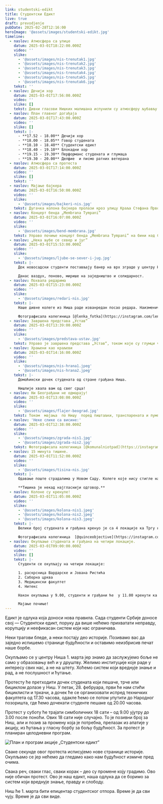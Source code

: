 ```yaml
---
link: studentski-edikt
title: Студентски Едикт
live: true
draft: prevodjenje
pubDate: 2025-02-28T12:16:00
heroImage: '@assets/images/studentski-edikt.jpg'
timeline:
  - naslov: Атмосфера са улице
    datum: 2025-03-01T18:22:00.000Z
    video: ''
    slike:
      - '@assets/images/nis-trenutak1.jpg'
      - '@assets/images/nis-trenutak2.jpg'
      - '@assets/images/nis-trenutak3.jpg'
      - '@assets/images/nis-trenutak4.jpg'
      - '@assets/images/nis-trenutak5.jpg'
      - '@assets/images/nis-trenutak6.jpg'
    tekst: ''
  - naslov: Дечији хор
    datum: 2025-03-01T17:56:00.000Z
    video: ''
    slike: []
    tekst: Дивни гласови Нишких малишана испунили су атмосферу љубављу и радошћу, која је била осетна чак и онима који нису били присутни.
  - naslov: План главног догађаја
    datum: 2025-03-01T17:43:00.000Z
    video: ''
    slike: []
    tekst: |-
      - **17.52 - 18.00** Дечији хор
      - **18.00 - 18.05** Говор студената
      - **18.10 - 18.40** Студентски едикт
      - **18.40 - 19.10** Блокадни хор
      - **19.15 - 19.30** Перформанс студената и глумаца
      - **19.30 - 20.00** Делфие  и писмо ратних ветерана
  - naslov: Атмосфера са протеста
    datum: 2025-03-01T17:14:00.000Z
    video: ''
    slike: []
    tekst: ''
  - naslov: Мајање бајкера
    datum: 2025-03-01T16:50:00.000Z
    video: ''
    slike:
      - '@assets/images/bajkeri-nis.jpg'
    tekst: Дугачка колона бајкера пролази кроз улицу Краља Стефана Првовенчаног. Мотори пумпају јако!
  - naslov: Концерт бенда „Membrana Tympani”
    datum: 2025-03-01T16:07:00.000Z
    video: ''
    slike:
      - '@assets/images/bend-membrana.jpg'
    tekst: Управо почиње концерт бенда „Membrana Tympani” на бини код Споменика ослободиоцима Ниша.
  - naslov: „Нека љубе се север и југ”
    datum: 2025-03-01T15:53:00.000Z
    video: ''
    slike:
      - '@assets/images/ljube-se-sever-i-jug.jpg'
    tekst: |-
      Док новосадски студенти постављају банер на врх зграде у центру Ниша са улице, десетак метара испод транспарената, чују се грађани како говоре: „Ево их наши Новосађани!". 

      Данас ваздух, поново, мирише на заједништво и солидарност.
  - naslov: Похвала редарима
    datum: 2025-03-01T15:23:00.000Z
    video: ''
    slike:
      - '@assets/images/redari-nis.jpg'
    tekst: |-
      Наше дивне колеге из Ниша раде изванредан посао редара. Наизменично пуштајући колоне људи у два смера ка Нишкој тврђави, они осигуравају безбедност свих оних који желе да пређу на другу страну моста, а својим осмесима и енергијом, чине да онима који стрпљиво чекају свој ред, време лакше прође.

      Фотографисала колегиница [@lenka_fotka](https://instagram.com/lenka_fotka).
  - naslov: Завршена представа „Устав“
    datum: 2025-03-01T13:39:00.000Z
    video: ''
    slike:
      - '@assets/images/predstava-ustav.jpg'
    tekst: Управо је завршена представа „Устав“, током које су глумци читали истоимени документ, самим тим смо имали прилике да се присетимо у каквој земљи желимо да живимо, као и свих законских оквира којих смо као држава у претходном периоду излазили. Поред тога што смо се присетили колико је битно имати (У)став по други пут од почетка студентских блокада, присетили смо се и свих догађаја који су погодили наше друштво и самим тим довели до студентских блокада и грађанских протеста.
  - naslov: Храњени као краљеви
    datum: 2025-03-01T14:16:00.000Z
    video: ''
    slike:
      - '@assets/images/nis-hrana1.jpeg'
      - '@assets/images/nis-hrana2.jpeg'
    tekst: |-
      Домаћински дочек студената од стране грађана Ниша.

      Нишлије хвала вам од свег срца!
  - naslov: Ни Београђани не одмарају!
    datum: 2025-03-01T13:08:00.000Z
    video: ''
    slike:
      - '@assets/images/flajer-beograd.jpg'
    tekst: Током  мајања  по Нишу  поред пиштаљки, транспарената и пумпи, у рукама се налазе и позивнице за протест у Београду 15. марта, које деле београдски студенти.
  - naslov: 'Неке слике са висине:'
    datum: 2025-03-01T12:38:00.000Z
    video: ''
    slike:
      - '@assets/images/zgrada-nis1.jpg'
      - '@assets/images/zgrada-nis2.jpg'
    tekst: Фотографисала колегиница [@komunalniotpad](https://instagram.com/komunalniotpad).
  - naslov: 15 минута тишине.
    datum: 2025-03-01T11:52:00.000Z
    video: ''
    slike:
      - '@assets/images/tisina-nis.jpg'
    tekst: |-
      Одавање поште страдалима у Новом Саду. Колеге које нису стигле на Трг краља Милана су одржале помен на путу од полазних тачака.

      **Тишина је некад најгласнији одговор.**
  - naslov: Колоне су кренуле!
    datum: 2025-03-01T11:05:00.000Z
    video: ''
    slike:
      - '@assets/images/kolona-nis1.jpeg'
      - '@assets/images/kolona-nis2.jpeg'
      - '@assets/images/kolona-nis3.jpeg'
    tekst: |-
      Велики број студената и грађана кренуо је са 4 локације ка Тргу краља Милана, где их жељно ишчекују грађани и грађанке Ниша!

      Фотографисала колегиница  [@quinceobjective](https://instagram.com/quinceobjective)
  - naslov: Окупљање студената и грађана на четири локације.
    datum: 2025-03-01T09:00:00.000Z
    video: ''
    slike: []
    tekst: |-
      Студенти се окупљају на четири локације: 

      1. раскрсница Вардарске и Јована Ристића
      2. Саборна црква
      3. Медицински факултет 
      4. Нитекс

      Након окупљања у 9.00, студенти и грађани ће  у 11.00 кренути ка Тргу краља Милана, где ће у 11.52 одати пошту настрадалима услед пада надстрешнице у Новом Саду.

      Мајање почиње!
---
```

Едикт је одлука која доноси нова правила. Сада студенти Србије доносе свој — Студентски едикт, поруку да више нећемо прихватати неправду, корупцију и неефикасан систем који нас ограничава.

Неки трагови бледе, а неки постају део историје. Позивамо вас да заједно испишемо странице будућности и оставимо неизбрисив печат наше борбе.
 
Окупљамо се у центру Ниша 1. марта јер знамо да заслужујемо боље не само у образовању већ и у друштву. Желимо институције које раде у интересу свих нас, а не на штету. Хоћемо систем који вреднује знање и рад, а не послушност и ћутање.
 
Протесту ће претходити дочек студената који пешаче, трче или бициклом долазе у Ниш. У петак, 28. фебруара, први ће нам стићи бициклисти и тркачи, а дочек ће се организовати испред техничких факултета од 17.30 часова, одакле ћемо се потом упутити до Народног позоришта, где ћемо дочекати студенте пешаке од 20.00 часова.
 
Протест у суботу ће трајати симболичних 18 сати – од 9.00 ујутру до 3.00 после поноћи. Ових 18 сати није случајно. То је позивни број за Ниш, али и позив за промену која је потребна, прелазак из апатије у акцију, из ћутања у гласну борбу за бољу будућност. За протест је планиран целодневни програм.
 
![План и програм акције „Студентски едикт”](@assets/images/edikt-raspored.jpg)

Сваке секунде овог протеста исписујемо нове странице историје. Окупљамо се јер нећемо да гледамо како нам будућност измиче пред очима.
 
Свака реч, сваки глас, сваки корак – део су промене коју градимо. Ово није обичан протест. Ово је наш едикт, наша одлука да се боримо за систем који вреднује знање, правду и слободу.
 
Ниш ће 1. марта бити епицентар студентског отпора. Време је да сви чују. Време је да сви виде.
